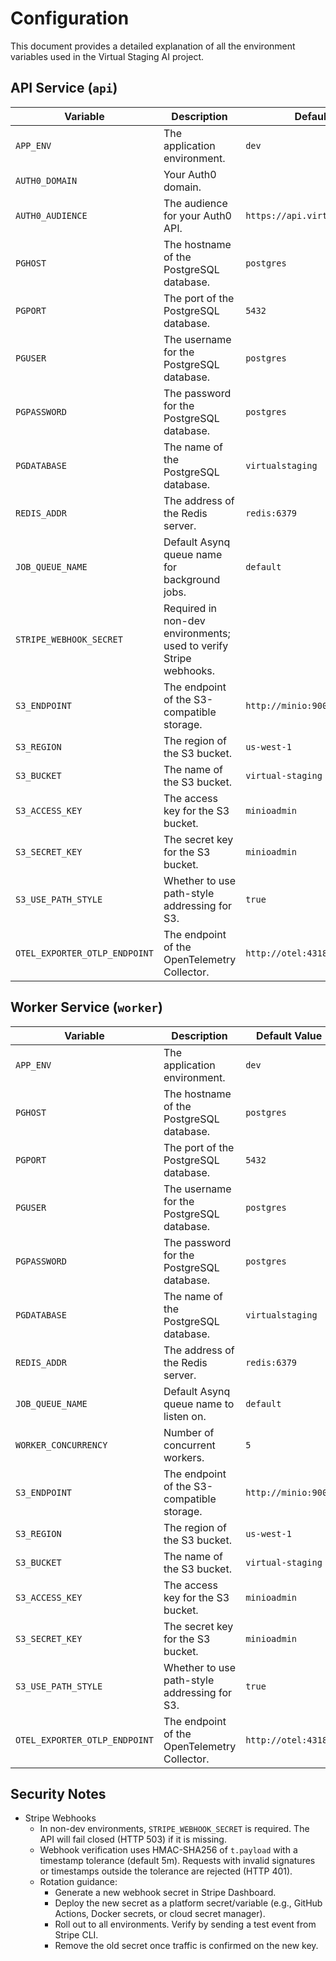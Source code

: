 # Configuration

This document provides a detailed explanation of all the environment variables used in the Virtual Staging AI project.

## API Service (`api`)

| Variable | Description | Default Value |
| --- | --- | --- |
| `APP_ENV` | The application environment. | `dev` |
| `AUTH0_DOMAIN` | Your Auth0 domain. | |
| `AUTH0_AUDIENCE` | The audience for your Auth0 API. | `https://api.virtualstaging.local` |
| `PGHOST` | The hostname of the PostgreSQL database. | `postgres` |
| `PGPORT` | The port of the PostgreSQL database. | `5432` |
| `PGUSER` | The username for the PostgreSQL database. | `postgres` |
| `PGPASSWORD` | The password for the PostgreSQL database. | `postgres` |
| `PGDATABASE` | The name of the PostgreSQL database. | `virtualstaging` |
| `REDIS_ADDR` | The address of the Redis server. | `redis:6379` |
| `JOB_QUEUE_NAME` | Default Asynq queue name for background jobs. | `default` |
| `STRIPE_WEBHOOK_SECRET` | Required in non-dev environments; used to verify Stripe webhooks. |  |
| `S3_ENDPOINT` | The endpoint of the S3-compatible storage. | `http://minio:9000` |
| `S3_REGION` | The region of the S3 bucket. | `us-west-1` |
| `S3_BUCKET` | The name of the S3 bucket. | `virtual-staging` |
| `S3_ACCESS_KEY` | The access key for the S3 bucket. | `minioadmin` |
| `S3_SECRET_KEY` | The secret key for the S3 bucket. | `minioadmin` |
| `S3_USE_PATH_STYLE` | Whether to use path-style addressing for S3. | `true` |
| `OTEL_EXPORTER_OTLP_ENDPOINT` | The endpoint of the OpenTelemetry Collector. | `http://otel:4318` |

## Worker Service (`worker`)

| Variable | Description | Default Value |
| --- | --- | --- |
| `APP_ENV` | The application environment. | `dev` |
| `PGHOST` | The hostname of the PostgreSQL database. | `postgres` |
| `PGPORT` | The port of the PostgreSQL database. | `5432` |
| `PGUSER` | The username for the PostgreSQL database. | `postgres` |
| `PGPASSWORD` | The password for the PostgreSQL database. | `postgres` |
| `PGDATABASE` | The name of the PostgreSQL database. | `virtualstaging` |
| `REDIS_ADDR` | The address of the Redis server. | `redis:6379` |
| `JOB_QUEUE_NAME` | Default Asynq queue name to listen on. | `default` |
| `WORKER_CONCURRENCY` | Number of concurrent workers. | `5` |
| `S3_ENDPOINT` | The endpoint of the S3-compatible storage. | `http://minio:9000` |
| `S3_REGION` | The region of the S3 bucket. | `us-west-1` |
| `S3_BUCKET` | The name of the S3 bucket. | `virtual-staging` |
| `S3_ACCESS_KEY` | The access key for the S3 bucket. | `minioadmin` |
| `S3_SECRET_KEY` | The secret key for the S3 bucket. | `minioadmin` |
| `S3_USE_PATH_STYLE` | Whether to use path-style addressing for S3. | `true` |
| `OTEL_EXPORTER_OTLP_ENDPOINT` | The endpoint of the OpenTelemetry Collector. | `http://otel:4318` |

## Security Notes

- Stripe Webhooks
  - In non-dev environments, `STRIPE_WEBHOOK_SECRET` is required. The API will fail closed (HTTP 503) if it is missing.
  - Webhook verification uses HMAC-SHA256 of `t.payload` with a timestamp tolerance (default 5m). Requests with invalid signatures or timestamps outside the tolerance are rejected (HTTP 401).
  - Rotation guidance:
    - Generate a new webhook secret in Stripe Dashboard.
    - Deploy the new secret as a platform secret/variable (e.g., GitHub Actions, Docker secrets, or cloud secret manager).
    - Roll out to all environments. Verify by sending a test event from Stripe CLI.
    - Remove the old secret once traffic is confirmed on the new key.
